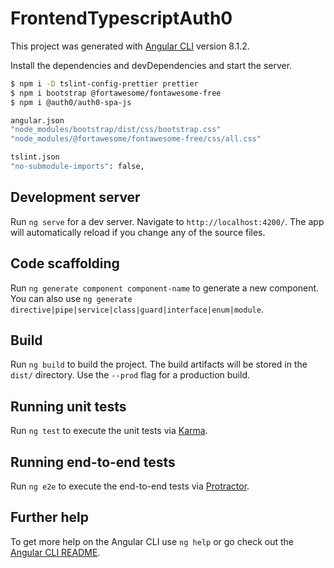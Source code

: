 # FrontendTypescriptAuth0

This project was generated with [Angular CLI](https://github.com/angular/angular-cli) version 8.1.2.

Install the dependencies and devDependencies and start the server.

```sh
$ npm i -D tslint-config-prettier prettier
$ npm i bootstrap @fortawesome/fontawesome-free
$ npm i @auth0/auth0-spa-js

angular.json
"node_modules/bootstrap/dist/css/bootstrap.css"
"node_modules/@fortawesome/fontawesome-free/css/all.css"

tslint.json
"no-submodule-imports": false,
```

## Development server

Run `ng serve` for a dev server. Navigate to `http://localhost:4200/`. The app will automatically reload if you change any of the source files.

## Code scaffolding

Run `ng generate component component-name` to generate a new component. You can also use `ng generate directive|pipe|service|class|guard|interface|enum|module`.

## Build

Run `ng build` to build the project. The build artifacts will be stored in the `dist/` directory. Use the `--prod` flag for a production build.

## Running unit tests

Run `ng test` to execute the unit tests via [Karma](https://karma-runner.github.io).

## Running end-to-end tests

Run `ng e2e` to execute the end-to-end tests via [Protractor](http://www.protractortest.org/).

## Further help

To get more help on the Angular CLI use `ng help` or go check out the [Angular CLI README](https://github.com/angular/angular-cli/blob/master/README.md).
